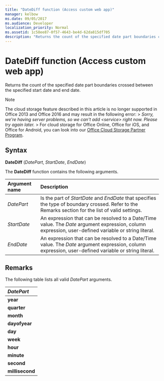 ```yaml
---
title: "DateDiff function (Access custom web app)"
manager: kelbow
ms.date: 09/05/2017
ms.audience: Developer 
localization_priority: Normal
ms.assetid: 1c58ee87-0f57-4643-be4d-62da815df705
description: "Returns the count of the specified date part boundaries crossed between the specified start date and end date."
---
```


# DateDiff function (Access custom web app)

Returns the count of the specified date part boundaries crossed between the specified start date and end date.
  
> [!NOTE]
> The cloud storage feature described in this article is no longer supported in Office 2013 and Office 2016 and may result in the following error: >  *Sorry, we're having server problems, so we can't add \<service\> right now. Please try again later.* > For cloud storage for Office Online, Office for iOS, and Office for Android, you can look into our [Office Cloud Storage Partner Program](https://dev.office.com/programs/officecloudstorage). 
  
## Syntax

**DateDiff** (*DatePart*, *StartDate*, *EndDate*) 
  
The **DateDiff** function contains the following arguments. 
  
|**Argument name**|**Description**|
|:-----|:-----|
| *DatePart*  <br/> |Is the part of  *StartDate*  and  *EndDate*  that specifies the type of boundary crossed. Refer to the Remarks section for the list of valid settings.  <br/> |
| *StartDate*  <br/> |An expression that can be resolved to a Date/Time value. The  *Date*  argument expression, column expression, user-defined variable or string literal.  <br/> |
| *EndDate*  <br/> |An expression that can be resolved to a Date/Time value. The  *Date*  argument expression, column expression, user-defined variable or string literal.  <br/> |
   
## Remarks

The following table lists all valid  *DatePart*  arguments. 
  
|***DatePart***|
|:-----|
|**year** <br/> |
|**quarter** <br/> |
|**month** <br/> |
|**dayofyear** <br/> |
|**day** <br/> |
|**week** <br/> |
|**hour** <br/> |
|**minute** <br/> |
|**second** <br/> |
|**millisecond** <br/> |
   

